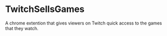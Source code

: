 # TwitchSellsGames

A chrome extention that gives viewers on Twitch quick access to the games that they watch.
